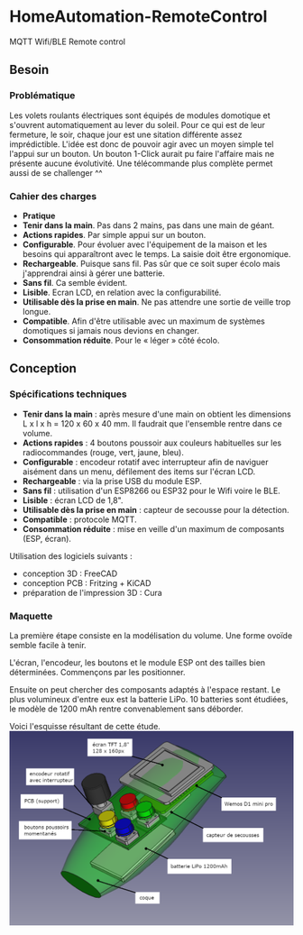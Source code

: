 # HomeAutomation-RemoteControl
MQTT Wifi/BLE Remote control

## Besoin

### Problématique

Les volets roulants électriques sont équipés de modules domotique et s'ouvrent automatiquement au lever du soleil. Pour ce qui est de leur fermeture, le soir, chaque jour est une sitation différente assez imprédictible. L'idée est donc de pouvoir agir avec un moyen simple tel l'appui sur un bouton.
Un bouton 1-Click aurait pu faire l'affaire mais ne présente aucune évolutivité. Une télécommande plus complète permet aussi de se challenger ^^

### Cahier des charges

* **Pratique**
 * **Tenir dans la main**. Pas dans 2 mains, pas dans une main de géant.
 * **Actions rapides**. Par simple appui sur un bouton.
 * **Configurable**. Pour évoluer avec l'équipement de la maison et les besoins qui apparaîtront avec le temps. La saisie doit être ergonomique.
 * **Rechargeable**. Puisque sans fil. Pas sûr que ce soit super écolo mais j'apprendrai ainsi à gérer une batterie.
 * **Sans fil**. Ca semble évident.
 * **Lisible**. Ecran LCD, en relation avec la configurabilité.
 * **Utilisable dès la prise en main**. Ne pas attendre une sortie de veille trop longue.
* **Compatible**. Afin d'être utilisable avec un maximum de systèmes domotiques si jamais nous devions en changer.
* **Consommation réduite**. Pour le &laquo; léger &raquo; côté écolo.

## Conception

### Spécifications techniques

* **Tenir dans la main** : après mesure d'une main on obtient les dimensions L x l x h = 120 x 60 x 40 mm. Il faudrait que l'ensemble rentre dans ce volume.
* **Actions rapides** : 4 boutons poussoir aux couleurs habituelles sur les radiocommandes (rouge, vert, jaune, bleu).
* **Configurable** : encodeur rotatif avec interrupteur afin de naviguer aisément dans un menu, défilement des items sur l'écran LCD.
* **Rechargeable** : via la prise USB du module ESP.
* **Sans fil** : utilisation d'un ESP8266 ou ESP32 pour le Wifi voire le BLE.
* **Lisible** : écran LCD de 1,8".
* **Utilisable dès la prise en main** : capteur de secousse pour la détection.
* **Compatible** : protocole MQTT.
* **Consommation réduite** : mise en veille d'un maximum de composants (ESP, écran).

Utilisation des logiciels suivants :
* conception 3D : FreeCAD
* conception PCB : Fritzing + KiCAD
* préparation de l'impression 3D : Cura

### Maquette

La première étape consiste en la modélisation du volume. Une forme ovoïde semble facile à tenir.

L'écran, l'encodeur, les boutons et le module ESP ont des tailles bien déterminées. Commençons par les positionner.

Ensuite on peut chercher des composants adaptés à l'espace restant. Le plus volumineux d'entre eux est la batterie LiPo. 10 batteries sont étudiées, le modèle de 1200 mAh rentre convenablement sans déborder.

Voici l'esquisse résultant de cette étude.
![Esquisse n°1](/images/esquisse.png)
